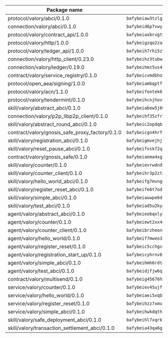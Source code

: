 | Package name                                                  | Package hash                                                  |
| ------------------------------------------------------------- | ------------------------------------------------------------- |
| protocol/valory/abci/0.1.0                                    | `bafybeiaw3tzlg3rkvnn5fcufblktmfwngmxugn4yo7pyjp76zz6aqtqcay` |
| connection/valory/abci/0.1.0                                  | `bafybeid6p7vwyikn7sntlpc36vymotldfgonjbk3qa5gfacxxamybhmpvy` |
| protocol/valory/contract_api/1.0.0                            | `bafybeiaxbrvgtbdrh4lslskuxyp4awyr4whcx3nqq5yrr6vimzsxg5dy64` |
| protocol/valory/http/1.0.0                                    | `bafybeigzqo2zaakcjtzzsm6dh4x73v72xg6ctk6muyp5uq5ueb7y34fbxy` |
| protocol/valory/ledger_api/1.0.0                              | `bafybeih7rhi5zvfvwakx5ifgxsz2cfipeecsh7bm3gnudjxtvhrygpcftq` |
| connection/valory/http_client/0.23.0                          | `bafybeihz3tubwado7j3wlivndzzuj3c6fdsp4ra5r3nqixn3ufawzo3wii` |
| connection/valory/ledger/0.19.0                               | `bafybeihmz5us4ntmzvgikpkx4tththrl7zvou4uiebvletdeliidiuhi6m` |
| contract/valory/service_registry/0.1.0                        | `bafybeicvmdbhovr247vvunz5rer7sai74jxxavfwxyundiq3ebfxc2pvya` |
| protocol/open_aea/signing/1.0.0                               | `bafybeiambqptflge33eemdhis2whik67hjplfnqwieoa6wblzlaf7vuo44` |
| protocol/valory/acn/1.1.0                                     | `bafybeifontek6tvaecatoauiule3j3id6xoktpjubvuqi3h2jkzqg7zh7a` |
| protocol/valory/tendermint/0.1.0                              | `bafybeihcnjhovvyyfbkuw5sjyfx2lfd4soeocfqzxz54g67333m6nk5gxq` |
| skill/valory/abstract_abci/0.1.0                              | `bafybeiabow5j6wc63szukedutrx6bia2agnju62avxsbhqkhchcwwpvu5i` |
| connection/valory/p2p_libp2p_client/0.1.0                     | `bafybeihf35zfr35qsvfte4vbi7njvuzfx4httysw7owmlux53gvxh2or54` |
| skill/valory/abstract_round_abci/0.1.0                        | `bafybeic2opdqbs5taylng3ytp732d33pnnoozkanwk6kcy6ovor7myskbe` |
| contract/valory/gnosis_safe_proxy_factory/0.1.0               | `bafybeicgn4hrfnjqqrpq2yjyuifpp24liwijsnvwzkfl7wdixlfmqgqesy` |
| skill/valory/registration_abci/0.1.0                          | `bafybeigmvejhjctsjej7wpe7xfhqqllki5yim3ji32ymd5kivqsdbo46te` |
| skill/valory/reset_pause_abci/0.1.0                           | `bafybeifvskf2q2iiqgwql23ezvcpvpsqgvtdxbqqgsow33fujbry5pofme` |
| contract/valory/gnosis_safe/0.1.0                             | `bafybeiaema4xgfolq3nx26zu4o3kafro4aubmsjfwvzi5tfbp3fwg4cmoa` |
| skill/valory/counter/0.1.0                                    | `bafybeievrwdndvczmjyetfa6sag5rwy5texjvfdf3ul25ze2s5i3h3bx2q` |
| skill/valory/counter_client/0.1.0                             | `bafybeihr3p2ztqpbgzuo4xi7gwq4hjcc3khibirritnxkajaugshlzxjke` |
| skill/valory/hello_world_abci/0.1.0                           | `bafybeifg7mvnggyxft7d2nhjevsqkylthaugutcpl4t2cdqbn64x62xcbq` |
| skill/valory/register_reset_abci/0.1.0                        | `bafybeife6t7odscua2bsd7zpzdivssouipzm2xez3iopv2odcp3xkk2du4` |
| skill/valory/simple_abci/0.1.0                                | `bafybeiauwpe6dcqi7ugrr7aos4lrfwvlinohjyyxof6no6rwug3pulxccu` |
| skill/valory/test_abci/0.1.0                                  | `bafybeiad5u2ky4jlnwfjp44tv4uitwvqyf6xfpuybwheaf3pgxo43ull3a` |
| agent/valory/abstract_abci/0.1.0                              | `bafybeieobqxlybgjjwl6w6d4rph2ugfpi5j4ijkzkqzn42746nqvj5o7wu` |
| agent/valory/counter/0.1.0                                    | `bafybeiewt2xx4ptqy5osnumekbu26uvv34cmzvmdirjt3wreucjt5ebtgy` |
| agent/valory/counter_client/0.1.0                             | `bafybeibrzheonnpbkihtov7e45yhs5azgo57k5ogxnykucpyv6sprufb7m` |
| agent/valory/hello_world/0.1.0                                | `bafybeif7mweo3cc7vrezngjh5fywqsfeusxmw7qhpxjbl52h7xons6f4oi` |
| agent/valory/register_reset/0.1.0                             | `bafybeic5cchgcdm7jrcb7yd7mc4axj43abzf2xa4uoa7wh7eepufjl7w3e` |
| agent/valory/registration_start_up/0.1.0                      | `bafybeicyhrnv6u3do6lip5wooxjp4y2igdz4p6q4lixosexmo6u55qknem` |
| agent/valory/simple_abci/0.1.0                                | `bafybeihmh6rdtavhmare5ewyiyri42lhkxf6ztqn3kylqbxbwfqc7ihwzm` |
| agent/valory/test_abci/0.1.0                                  | `bafybeidjfjw6q2ejvxiki3jv2mvnh65bhzpwxs75bv3goozvvv7y4rttme` |
| contract/valory/multisend/0.1.0                               | `bafybeig45676hbh4c3p3mujrrskxgxww4cxdyyginlg5rmmav6orv4gtya` |
| service/valory/counter/0.1.0                                  | `bafybeiev45ujfstey5mztqmvn2ttjfbsqdxbpjjhqfzqrhonjbo725twua` |
| service/valory/hello_world/0.1.0                              | `bafybeiaei5xqbbesui4pf6xppetnj34pxnalentplzmzev5p2glwemceeq` |
| service/valory/register_reset/0.1.0                           | `bafybeihzz7xmujifxlalf54mdckwmixpji4bkulkotlfocpkibyle3u22u` |
| service/valory/simple_abci/0.1.0                              | `bafybeihwkdqthts6aogsr35txw76deofd36u2t6ahsqmi5z7ousmujggae` |
| skill/valory/safe_deployment_abci/0.1.0                       | `bafybeihl7xqrk74uz5uocjmdyhkyhpsuerdoz5hecypqvp3yodfmh7rkla` |
| skill/valory/transaction_settlement_abci/0.1.0                | `bafybeia43qa6guqlu63gbgh6zj4gxvaephfpmc224hexfikqa4dpiso63y` |
